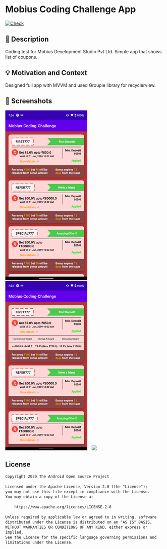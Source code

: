 # Mobius Coding Challenge App

[![Check](https://github.com/MirzaAhmedBaig/mobius-coding-challenge/actions/workflows/android.yml/badge.svg)](https://github.com/MirzaAhmedBaig/mobius-coding-challenge/actions/workflows/android.yml)

## :scroll: Description
Coding test for Mobius Development Studio Pvt Ltd. Simple app that shows list of coupons.

## :bulb: Motivation and Context
Designed full app with MVVM and used Groupie library for recyclerview.

## :camera_flash: Screenshots
<!-- You can add more screenshots here if you like -->
<img src="/results/screenshot_1.png" width="260">&emsp;<img src="/results/screenshot_2.png" width="260">&emsp;<img src="/results/video.gif" width="260">

## License
```
Copyright 2020 The Android Open Source Project

Licensed under the Apache License, Version 2.0 (the "License");
you may not use this file except in compliance with the License.
You may obtain a copy of the License at

    https://www.apache.org/licenses/LICENSE-2.0

Unless required by applicable law or agreed to in writing, software
distributed under the License is distributed on an "AS IS" BASIS,
WITHOUT WARRANTIES OR CONDITIONS OF ANY KIND, either express or implied.
See the License for the specific language governing permissions and
limitations under the License.
```
